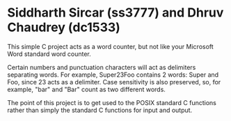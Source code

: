 # Siddharth Sircar (ss3777) and Dhruv Chaudrey (dc1533)

This simple C project acts as a word counter, but not like your Microsoft Word standard word counter.

Certain numbers and punctuation characters will act as delimiters separating words. For example, Super23Foo contains 2 words: Super and Foo, since 23 acts as a delimiter. Case sensitivity is also preserved, so, for example, "bar" and "Bar" count as two different words. 

The point of this project is to get used to the POSIX standard C functions rather than simply the standard C functions for input and output. 